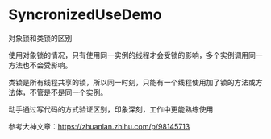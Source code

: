 # SyncronizedUseDemo
对象锁和类锁的区别

使用对象锁的情况，只有使用同一实例的线程才会受锁的影响，多个实例调用同一方法也不会受影响。

类锁是所有线程共享的锁，所以同一时刻，只能有一个线程使用加了锁的方法或方法体，不管是不是同一个实例。

动手通过写代码的方式验证区别，印象深刻，工作中更能熟练使用

参考大神文章：https://zhuanlan.zhihu.com/p/98145713
